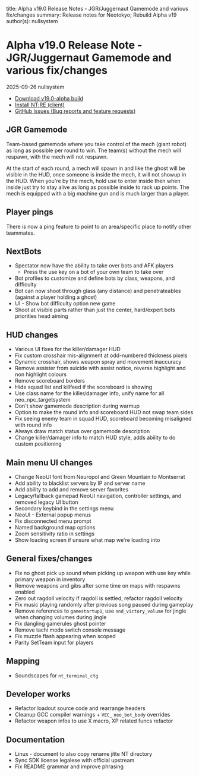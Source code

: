 title: Alpha v19.0 Release Notes - JGR/Juggernaut Gamemode and various fix/changes
summary: Release notes for Neotokyo; Rebuild Alpha v19
author(s): nullsystem


# Alpha v19.0 Release Note - JGR/Juggernaut Gamemode and various fix/changes
2025-09-26 nullsystem

* [Download v19.0-alpha build](https://github.com/NeotokyoRebuild/neo/releases/tag/v19.0-alpha)
* [Install NT;RE (client)](/guide/install/)
* [GitHub Issues (Bug reports and feature requests)](https://github.com/NeotokyoRebuild/neo/issues)

## JGR Gamemode
Team-based gamemode where you take control of the mech (giant robot) as long as possible per round to win.
The team(s) without the mech will respawn, with the mech will not respawn.

At the start of each round, a mech will spawn in and like the ghost will be visible in the HUD, once someone
is inside the mech, it will not showup in the HUD.
When you're by the mech, hold use to enter inside then when inside just try to stay alive as long as
possible inside to rack up points. The mech is equipped with a big machine gun and is much
larger than a player.

## Player pings
There is now a ping feature to point to an area/specific place to notify other teammates.

## NextBots
* Spectator now have the ability to take over bots and AFK players
    * Press the use key on a bot of your own team to take over
* Bot profiles to customize and define bots by class, weapons, and difficulty
* Bot can now shoot through glass (any distance) and penetrateables (against a player holding a ghost)
* UI - Show bot difficulty option new game
* Shoot at visible parts rather than just the center, hard/expert bots priorities head aiming

## HUD changes
* Various UI fixes for the killer/damager HUD
* Fix custom crosshair mis-alignment at odd-numbered thickness pixels
* Dynamic crosshair, shows weapon spray and movement inaccuracy
* Remove assister from suicide with assist notice, reverse highlight and non highlight colours
* Remove scoreboard borders
* Hide squad list and killfeed if the scoreboard is showing
* Use class name for the killer/damager info, unify name for all neo_npc_targetsystem
* Don't show gamemode description during warmup
* Option to make the round info and scoreboard HUD not swap team sides
* Fix seeing enemy team in squad HUD, scoreboard becoming misaligned with round info
* Always draw match status over gamemode description
* Change killer/damager info to match HUD style, adds ability to do custom positioning

## Main menu UI changes
* Change NeoUI font from Neuropol and Green Mountain to Montserrat
* Add ability to blacklist servers by IP and server name
* Add ability to add and remove server favorites
* Legacy/fallback gamepad NeoUI navigation, controller settings, and removed legacy UI button
* Secondary keybind in the settings menu
* NeoUI - External popup menus
* Fix disconnected menu prompt
* Named background map options
* Zoom sensitivity ratio in settings
* Show loading screen if unsure what map we're loading into

## General fixes/changes
* Fix no ghost pick up sound when picking up weapon with use key while primary weapon in inventory
* Remove weapons and gibs after some time on maps with respawns enabled
* Zero out ragdoll velocity if ragdoll is settled, refactor ragdoll velocity
* Fix music playing randomly after previous song paused during gameplay
* Remove references to `gamestartup1`, use `snd_victory_volume` for jingle when changing volumes during jingle
* Fix dangling gamerules ghost pointer
* Remove tachi mode switch console message
* Fix muzzle flash appearing when scoped
* Parity SetTeam input for players

## Mapping
* Soundscapes for `nt_terminal_ctg`

## Developer works
* Refactor loadout source code and rearrange headers
* Cleanup GCC compiler warnings + `VEC_` `neo_bot_body` overrides
* Refactor weapon infos to use X macro, XP related funcs refactor

## Documentation
* Linux - document to also copy rename jitte NT directory
* Sync SDK license legalese with official upstream
* Fix README grammar and improve phrasing

